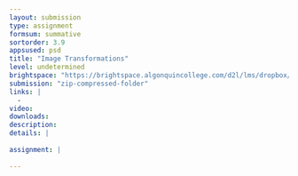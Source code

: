 ```yaml
---
layout: submission
type: assignment
formsum: summative
sortorder: 3.9
appsused: psd
title: "Image Transformations"
level: undetermined
brightspace: "https://brightspace.algonquincollege.com/d2l/lms/dropbox/user/folder_submit_files.d2l?db=192065&grpid=0&isprv=0&bp=0&ou=227625"
submission: "zip-compressed-folder"
links: |
  - 
video: 
downloads: 
description: 
details: |
  
assignment: |
  
---
```

